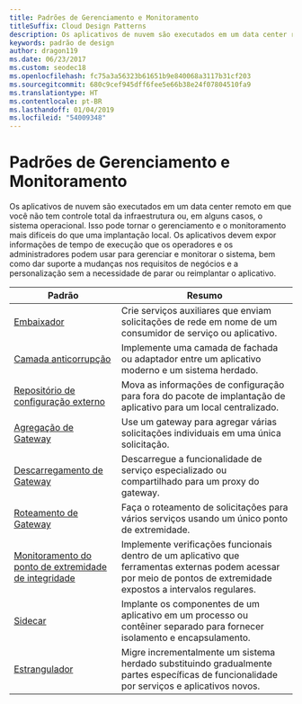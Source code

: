 ```yaml
---
title: Padrões de Gerenciamento e Monitoramento
titleSuffix: Cloud Design Patterns
description: Os aplicativos de nuvem são executados em um data center remoto em que você não tem controle total da infraestrutura ou, em alguns casos, o sistema operacional. Isso pode tornar o gerenciamento e o monitoramento mais difíceis do que uma implantação local. Os aplicativos devem expor informações de tempo de execução que os operadores e os administradores podem usar para gerenciar e monitorar o sistema, bem como dar suporte a mudanças nos requisitos de negócios e a personalização sem a necessidade de parar ou reimplantar o aplicativo.
keywords: padrão de design
author: dragon119
ms.date: 06/23/2017
ms.custom: seodec18
ms.openlocfilehash: fc75a3a56323b61651b9e840068a3117b31cf203
ms.sourcegitcommit: 680c9cef945dff6fee5e66b38e24f07804510fa9
ms.translationtype: HT
ms.contentlocale: pt-BR
ms.lasthandoff: 01/04/2019
ms.locfileid: "54009348"
---
```

# <a name="management-and-monitoring-patterns"></a>Padrões de Gerenciamento e Monitoramento

Os aplicativos de nuvem são executados em um data center remoto em que você não tem controle total da infraestrutura ou, em alguns casos, o sistema operacional. Isso pode tornar o gerenciamento e o monitoramento mais difíceis do que uma implantação local. Os aplicativos devem expor informações de tempo de execução que os operadores e os administradores podem usar para gerenciar e monitorar o sistema, bem como dar suporte a mudanças nos requisitos de negócios e a personalização sem a necessidade de parar ou reimplantar o aplicativo.

|                              Padrão                               |                                                              Resumo                                                              |
|--------------------------------------------------------------------|-----------------------------------------------------------------------------------------------------------------------------------|
|                   [Embaixador](../ambassador.md)                   |                 Crie serviços auxiliares que enviam solicitações de rede em nome de um consumidor de serviço ou aplicativo.                 |
|        [Camada anticorrupção](../anti-corruption-layer.md)        |                       Implemente uma camada de fachada ou adaptador entre um aplicativo moderno e um sistema herdado.                       |
| [Repositório de configuração externo](../external-configuration-store.md) |                Mova as informações de configuração para fora do pacote de implantação de aplicativo para um local centralizado.                |
|          [Agregação de Gateway](../gateway-aggregation.md)          |                          Use um gateway para agregar várias solicitações individuais em uma única solicitação.                           |
|           [Descarregamento de Gateway](../gateway-offloading.md)           |                              Descarregue a funcionalidade de serviço especializado ou compartilhado para um proxy do gateway.                              |
|              [Roteamento de Gateway](../gateway-routing.md)              |                                   Faça o roteamento de solicitações para vários serviços usando um único ponto de extremidade.                                    |
|   [Monitoramento do ponto de extremidade de integridade](../health-endpoint-monitoring.md)   |   Implemente verificações funcionais dentro de um aplicativo que ferramentas externas podem acessar por meio de pontos de extremidade expostos a intervalos regulares.    |
|                      [Sidecar](../sidecar.md)                      |         Implante os componentes de um aplicativo em um processo ou contêiner separado para fornecer isolamento e encapsulamento.          |
|                    [Estrangulador](../strangler.md)                    | Migre incrementalmente um sistema herdado substituindo gradualmente partes específicas de funcionalidade por serviços e aplicativos novos. |
